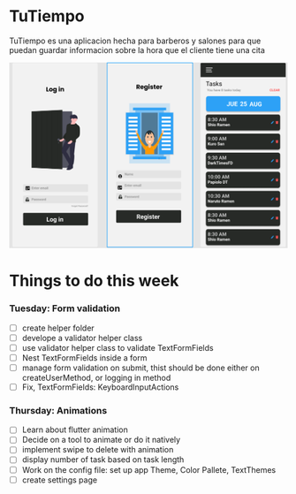 # TuTiempo

TuTiempo es una aplicacion hecha para barberos y salones para que puedan guardar informacion sobre la hora que el cliente tiene una cita

![App picture](assets/TuTiempo.png)

# Things to do this week

### Tuesday: Form validation

- [ ] create helper folder
- [ ] develope a validator helper class
- [ ] use validator helper class to validate TextFormFields
- [ ] Nest TextFormFields inside a form
- [ ] manage form validation on submit, thist should be done either on createUserMethod, or logging in method
- [ ] Fix, TextFormFields: KeyboardInputActions

### Thursday: Animations

- [ ] Learn about flutter animation
- [ ] Decide on a tool to animate or do it natively
- [ ] implement swipe to delete with animation
- [ ] display number of task based on task length
- [ ] Work on the config file: set up app Theme, Color Pallete, TextThemes
- [ ] create settings page
